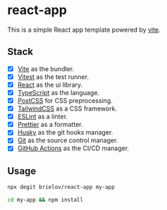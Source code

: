 # react-app

This is a simple React app template powered by [vite](https://vitejs.dev).

## Stack

- [x] [Vite](https://vitejs.dev) as the bundler.
- [x] [Vitest](https://vitest.dev) as the test runner.
- [x] [React](https://reactjs.org) as the ui library.
- [x] [TypeScript](https://www.typescriptlang.org) as the language.
- [x] [PostCSS](https://postcss.org) for CSS preprocessing.
- [x] [TailwindCSS](https://tailwindcss.com) as a CSS framework.
- [x] [ESLint](https://eslint.org) as a linter.
- [x] [Prettier](https://prettier.io) as a formatter.
- [x] [Husky](https://typicode.github.io/husky) as the git hooks manager.
- [x] [Git](https://git-scm.com) as the source control manager.
- [x] [GitHub Actions](https://github.com/features/actions) as the CI/CD manager.

## Usage

```sh
npx degit brielov/react-app my-app

cd my-app && npm install
```

